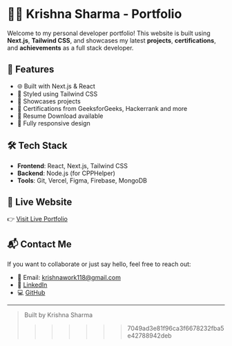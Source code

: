 # 👨‍💻 Krishna Sharma - Portfolio

Welcome to my personal developer portfolio! This website is built using **Next.js**, **Tailwind CSS**, and showcases my latest **projects**, **certifications**, and **achievements** as a full stack developer.

## 🚀 Features

- 🌐 Built with Next.js & React
- 🎨 Styled using Tailwind CSS
- 💼 Showcases projects 
- 📜 Certifications from GeeksforGeeks, Hackerrank and more
- 📄 Resume Download available
- 📱 Fully responsive design

## 🛠 Tech Stack

- **Frontend**: React, Next.js, Tailwind CSS
- **Backend**: Node.js (for CPPHelper)
- **Tools**: Git, Vercel, Figma, Firebase, MongoDB

## 🔗 Live Website

👉 [Visit Live Portfolio](https://portfolio-krishna-sharma-11.vercel.app/)

## 📬 Contact Me

If you want to collaborate or just say hello, feel free to reach out:

- 📧 Email: krishnawork118@gmail.com
- 💼 [LinkedIn](www.linkedin.com/in/krishna-sharma-649008219)
- 💻 [GitHub](https://github.com/KrishnaSharma1109)

---

> Built by Krishna Sharma
>>>>>>> 7049ad3e81f96ca3f6678232fba5e42788942deb
